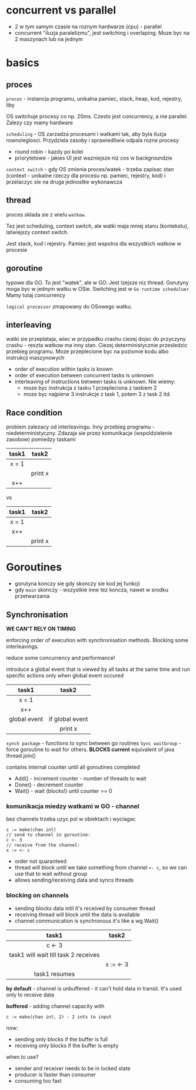 # concurrent vs parallel
* 2 w tym samym czasie na roznym hardwarze (cpu) - parallel
* concurrent "iluzja paralelizmu", jest switching i overlaping. Moze byc na 2 maszynach lub na jednym

# basics 

## proces
`proces` - instancja programu, unikalna pamiec, stack, heap, kod, rejestry, liby

OS switchuje procesy co np. 20ms. Czesto jest concurrency, a nie parallel. Zalezy czy mamy hardware

`scheduling` - OS zarzadza procesami i watkami tak, aby byla iluzja rownoleglosci. Przydziela zasoby i sprawiedliwie odpala rozne procesy
* round robin - kazdy po kolei
* priorytetowe - jakies UI jest wazniejsze niz cos w backgroundzie

`context switch` - gdy OS zmienia proces/watek - trzeba zapisac stan (context - unikalne rzeczy dla procesu np. pamiec, rejestry, kod) i przelaczyc sie na druga jednostke wykonawcza

## thread
proces sklada sie z wielu `watkow`.

Tez jest scheduling, context switch, ale watki maja mniej stanu (kontekstu), latwiejszy context switch.

Jest stack, kod i rejestry. Pamiec jest wspolna dla wszystkich watkow w procesie

## goroutine
typowe dla GO. To jest "watek", ale w GO. Jest lzejsze niz thread. Gorutyny moga byc w jednym watku w OSie. Switching jest w `Go runtime scheduluer`. Mamy tutaj concurrency

`logical processor` zmapowany do OSowego watku.

## interleaving
watki sie przeplataja, wiec w przypadku crashu ciezej dojsc do przyczyny crashu - reszta watkow ma inny stan. Ciezej deterministycznie przesledzic przebieg programu. Moze przeplecione byc na poziomie kodu albo instrukcji maszynowych

* order of execution within tasks is known
* order of execution between concurrent tasks is unknown
* interleaving of instructions between tasks is unknown. Nie wiemy:
    * moze byc instrukcja z tasku 1 przepleciona z taskiem 2
    * moze byc najpierw 3 instrukcje z task 1, potem 3 z task 2 itd.


## Race condition
problem zalezacy od interleavingu. Inny przebieg programu - niedeterministyczny. Zdazaja sie przez komunikacje (wspoldzielenie zasobow) pomiedzy taskami 

|task1    |task2    |
|:-:      |:-:      |
|  x = 1  |         |
|         | print x |
|  x++    |         |

vs

|task1    |task2    |
|:-:      |:-:      |
|  x = 1  |         |
|  x++    |         |
|         | print x |

# Goroutines
* gorutyna konczy sie gdy skonczy sie kod jej funkcji
* gdy `main` skonczy - wszystkie inne tez koncza, nawet w srodku przetwarzania

## Synchronisation
**WE CAN'T RELY ON TIMING**

enforcing order of execution with synchronisation methods. Blocking some interleavings. 

reduce some concurrency and performance!

introduce a global event that is viewed by all tasks at the same time and run specific actions only when global event occured

|task1                |task2            |
|:-:                  |:-:              |
|  x = 1              |                 |
|  x++                |                 |
| global event        | if global event |
|                     |     print x     |

`synch package` - functions to sync between go routines
`Sync waitGroup` - force goroutine to wait for others. **BLOCKS current**
equivalent of java thread.join()

contains internal counter until all goroutines completed
* Add() - increment counter - number of threads to wait
* Done() - decrement counter
* Wait() - wait (blocks!) until counter == 0

### komunikacja miedzy watkami w GO - channel
bez channels trzeba uzyc pol w obiektach i wyciagac

```
c := make(chan int)
// send to channel in goroutine:
c <- 3
// receive from the channel:
x := <- c
```
* order not quaranteed
* thread will block until we take something from channel `<- c`, so we can use that to wait without group
* allows sending/receiving data and syncs threads


### blocking on channels
* sending blocks data intil it's received by consumer thread
* receiving thread will block until the data is available
* channel communication is synchronous it's like a wg.Wait()

|task1                                      |task2     |
|:-:                                        |:-:       |
|  c <- 3                                   |          | 
|  task1 will wait till task 2 receives     |          |
|                                           | x := <- 3|
|  task1 resumes                            |          |

**by default** - channel is unbuffered - it can't hold data in transit. It's used only to receive data

**buffered** - adding channel capacity with 
```
c := make(chan int, 2) - 2 ints to input
```
now:
* sending only blocks if the buffer is full
* receiving only blocks if the buffer is empty

when to use?
* sender and receiver needs to be in locked state
* producer is faster than consumer
* consuming too fast